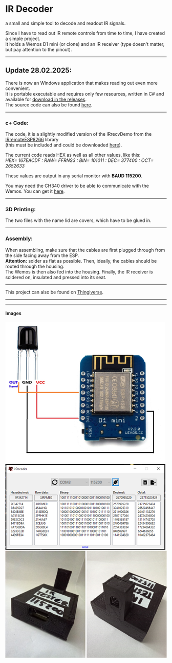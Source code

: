 # IR Decoder
a small and simple tool to decode and readout IR signals.

Since I have to read out IR remote controls from time to time, I have created a simple project.\
It holds a Wemos D1 mini (or clone) and an IR receiver (type doesn't matter, but pay attention to the pinout).

---
## Update 28.02.2025:
There is now an Windows application that makes reading out even more convenient. \
It is portable executable and requires only few resources, written in C# and available for [download in the releases](https://github.com/TueftelTyp/irDecoder/releases "download in the releases").\
The source code can also be found [here](https://github.com/TueftelTyp/irDecoder/tree/main/irDecoder%20App "here").

----
### c+ Code:
The code, it is a slightly modified version of the IRrecvDemo from the [IRremoteESP8266](https://github.com/crankyoldgit/IRremoteESP8266 "IRremoteESP8266") library \
(this must be included and could be downloaded [here](https://github.com/crankyoldgit/IRremoteESP8266/blob/master/src/IRremoteESP8266.h "here")).

The current code reads HEX as well as all other values, like this:\
*HEX= 167EACDF : RAW= FFRNS3 : BIN= 101011 : DEC= 377400 : OCT= 2652633*

These values are output in any serial monitor with **BAUD 115200**.

You may need the CH340 driver to be able to communicate with the Wemos. You can get it [here](https://www.wemos.cc/en/latest/ch340_driver.html "here").

-----
### 3D Printing:
The two files with the name lid are covers, which have to be glued in.

-----
### Assembly:
When assembling, make sure that the cables are first plugged through from the side facing away from the ESP.\
**Attention:** solder as flat as possible.
Then, ideally, the cables should be routed through the housing.\
The Wemos is then also fed into the housing.
Finally, the IR receiver is soldered on, insulated and pressed into its seat.

---

This project can also be found on [Thingiverse](https://www.thingiverse.com/thing:6633395 "Thingiverse").

---
---
#### Images
<img src="https://github.com/TueftelTyp/irDecoder/blob/main/images/wiring.jpg" width="500"> \
<img src="https://github.com/TueftelTyp/irDecoder/blob/main/images/irDecoderExe.png" width="500"> \
<img src="https://github.com/TueftelTyp/irDecoder/blob/main/images/back.jpg" width="250"> <img src="https://github.com/TueftelTyp/irDecoder/blob/main/images/front.jpg" width="250"> 
